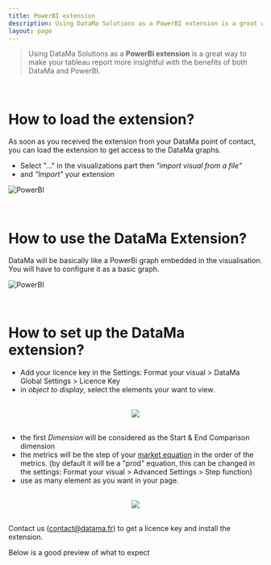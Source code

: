 ```yaml
---
title: PowerBI extension
description: Using DataMa Solutions as a PowerBI extension is a great way to make your tableau report more insightful with the benefits of both DataMa and PowerBi.
layout: page
---
```



> Using DataMa Solutions as a **PowerBi extension** is a great way to make your tableau report more insightful with the benefits of both DataMa and PowerBI.

<br>

# <b>How to load the extension?</b>

As soon as you received the extension from your DataMa point of contact, you can load the extension to get access to the DataMa graphs. 
- Select "..." in the visualizations part then <i>"import visual from a file"</i> 
- and <i>"Import"</i> your extension

![PowerBI]({{site.url}}/{{site.baseurl}}/core_app/new/integration/images/PowerBi_loadingExtension.gif)

<br>

# <b>How to use the DataMa Extension?</b>

DataMa will be basically like a PowerBi graph embedded in the visualisation. You will have to configure it as a basic graph. 

![PowerBI]({{site.url}}/{{site.baseurl}}/core_app/new/integration/images/PowerBi_extension.gif)

<br>

# <b>How to set up the DataMa extension?</b>

- Add your licence key in the Settings: Format your visual > DataMa Global Settings > Licence Key
- in <i>object to display</i>, select the elements your want to view. 

<br>

<center><img src="{{site.url}}/{{site.baseurl}}/core_app/new/integration/images/powerbi_advancedSettings.jpg"/></center>

<br>

- the first <i>Dimension</i> will be considered as the Start & End Comparison dimension
- the metrics will be the step of your [market equation]({{site.url}}/{{site.baseurl}}/core_app/new/interface/subheader/metrics_relation.html) in the order of the metrics. (by default it will be a "prod" equation, this can be changed in the settings: Format your visual > Advanced Settings > Step function)
- use as many element as you want in your page. 

<br>

<center><img src="{{site.url}}/{{site.baseurl}}/core_app/new/integration/images/powerbi_licenceKey.jpg"/></center>

<br>

Contact us (contact@datama.fr) to get a licence key and install the extension.

Below is a good preview of what to expect

